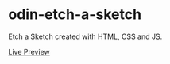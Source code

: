 # odin-etch-a-sketch

Etch a Sketch created with HTML, CSS and JS.

[Live Preview](https://vimalsonara.github.io/odin-etch-a-sketch/)
